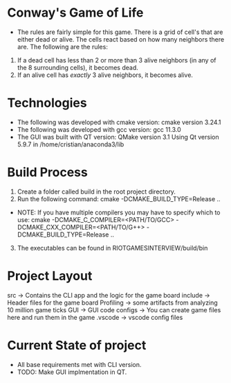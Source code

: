 # Conway's Game of Life
- The rules are fairly simple for this game. There is a grid of cell's that are either
dead or alive. The cells react based on how many neighbors there are. The following are
the rules:
1. If a dead cell has less than 2 or more than 3 alive neighbors (in any of the 8 surrounding cells), it becomes dead.
2. If an alive cell has *exactly* 3 alive neighbors, it becomes alive. 

# Technologies
- The following was developed with cmake version: cmake version 3.24.1
- The following was developed with gcc version: gcc 11.3.0
- The GUI was built with QT version:
QMake version 3.1
Using Qt version 5.9.7 in /home/cristian/anaconda3/lib

# Build Process
1. Create a folder called build in the root project directory.
2. Run the following command: cmake -DCMAKE_BUILD_TYPE=Release ..
- NOTE: If you have multiple compilers you may have to specify which to use:
cmake -DCMAKE_C_COMPILER=<PATH/TO/GCC> -DCMAKE_CXX_COMPILER=<PATH/TO/G++> -DCMAKE_BUILD_TYPE=Release ..
3. The executables can be found in RIOTGAMESINTERVIEW/build/bin

# Project Layout
src -> Contains the CLI app and the logic for the game board
include -> Header files for the game board
Profiling -> some artifacts from analyzing 10 million game ticks
GUI -> GUI code
configs -> You can create game files here and run them in the game
.vscode -> vscode config files 

# Current State of project
- All base requirements met with CLI version.
- TODO: Make GUI implmentation in QT.